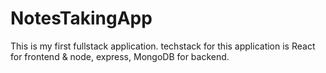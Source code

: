 # NotesTakingApp
This is my first fullstack application. techstack for this application is React for frontend &amp; node, express, MongoDB for backend.
